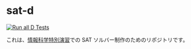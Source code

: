 # sat-d

[![Run all D Tests](https://github.com/private-yusuke/sat-d/workflows/Run%20all%20D%20Tests/badge.svg)](https://github.com/private-yusuke/sat-d/actions?query=workflow%3A%22Run+all+D+Tests%22)

これは、[情報科学特別演習](https://kdb.tsukuba.ac.jp/syllabi/2020/GB13332/jpn/0/)での SAT ソルバー制作のためのリポジトリです。
